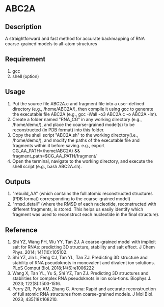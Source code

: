 # ABC2A
## Description 
A straightforward and fast method for accurate backmapping of RNA coarse-grained models to all-atom structures
## Requirement
1. gcc
2. shell (option)
## Usage
1. Put the source file ABC2A.c and fragment file into a user-defined directory (e.g., /home/ABC2A/), then compile it using gcc to generate the executable file ABC2A (e.g., gcc -Wall -o3 ABC2A.c -o ABC2A -lm).
2. Create a folder named "RNA_CG" in any working directory (e.g., /home/demo/), and place the coarse-grained model(s) to be reconstructed (in PDB format) into this folder.
3. Copy the shell script "ABC2A.sh" to the working directory(i.e., /home/demo/), and modify the paths of the executable file and fragments within it before saving.
   e.g., export CG_AA_PATH=/home/ABC2A/   &&   fragment_path=$CG_AA_PATH/fragment/
4. Open the terminal, navigate to the working directory, and execute the shell script (e.g., bash ABC2A.sh).
## Outputs
1. "rebuild_AA" (which contains the full atomic reconstructed structures (PDB format) corresponding to the coarse-grained model)
2. "rmsd_detail" (where the RMSD of each nucleotide, reconstructed with different fragments, is stored. This helps us easily identify which fragment was used to reconstruct each nucleotide in the final structure).

## Reference
1. Shi YZ, Wang FH, Wu YY, Tan ZJ. A coarse-grained model with implicit salt for RNAs: predicting 3D structure, stability and salt effect. J Chem Phys. 2014; 141(10):105102. 
2. Shi YZ, Jin L, Feng CJ, Tan YL, Tan ZJ. Predicting 3D structure and stability of RNA pseudoknots in monovalent and divalent ion solutions. PLoS Comput Biol. 2018;14(6):e1006222
3. Wang X, Tan YL, Yu S, Shi YZ, Tan ZJ. Predicting 3D structures and stabilities for complex RNA pseudoknots in ion solu-tions. Biophys J. 2023; 122(8):1503-1516.
4. Perry ZR, Pyle AM, Zhang C. Arena: Rapid and accurate reconstruction of full atomic RNA structures from coarse-grained models. J Mol Biol. 2023; 435(18):168210. 
